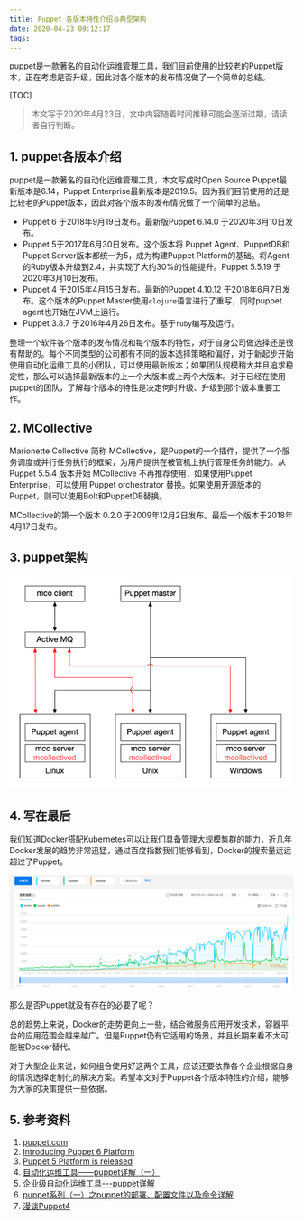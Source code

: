 ```yaml
---
title: Puppet 各版本特性介绍与典型架构
date: 2020-04-23 09:12:17
tags:
---
```


puppet是一款著名的自动化运维管理工具，我们目前使用的比较老的Puppet版本，正在考虑是否升级，因此对各个版本的发布情况做了一个简单的总结。

<!-- more -->

[TOC]

> 本文写于2020年4月23日，文中内容随着时间推移可能会逐渐过期，请读者自行判断。

## 1. puppet各版本介绍

puppet是一款著名的自动化运维管理工具，本文写成时Open Source Puppet最新版本是6.14，Puppet Enterprise最新版本是2019.5。因为我们目前使用的还是比较老的Puppet版本，因此对各个版本的发布情况做了一个简单的总结。

* Puppet 6 于2018年9月19日发布。最新版Puppet 6.14.0 于2020年3月10日发布。
* Puppet 5于2017年6月30日发布。这个版本将 Puppet Agent、PuppetDB和Puppet Server版本都统一为5，成为构建Puppet Platform的基础。将Agent的Ruby版本升级到2.4，并实现了大约30%的性能提升。Puppet 5.5.19 于2020年3月10日发布。
* Puppet 4 于2015年4月15日发布。最新的Puppet 4.10.12 于2018年6月7日发布。这个版本的Puppet Master使用`clojure`语言进行了重写，同时puppet agent也开始在JVM上运行。
* Puppet 3.8.7 于2016年4月26日发布。基于`ruby`编写及运行。

整理一个软件各个版本的发布情况和每个版本的特性，对于自身公司做选择还是很有帮助的。每个不同类型的公司都有不同的版本选择策略和偏好，对于新起步开始使用自动化运维工具的小团队，可以使用最新版本；如果团队规模稍大并且追求稳定性，那么可以选择最新版本的上一个大版本或上两个大版本。对于已经在使用puppet的团队，了解每个版本的特性是决定何时升级、升级到那个版本重要工作。

## 2. MCollective

Marionette Collective 简称 MCollective，是Puppet的一个插件，提供了一个服务调度或并行任务执行的框架，为用户提供在被管机上执行管理任务的能力。从Puppet 5.5.4 版本开始 MCollective 不再推荐使用，如果使用Puppet Enterprise，可以使用 Puppet orchestrator 替换。如果使用开源版本的Puppet，则可以使用Bolt和PuppetDB替换。

MCollective的第一个版本 0.2.0 于2009年12月2日发布。最后一个版本于2018年4月17日发布。

## 3. puppet架构

![image-20200425153804847](puppet-introduce/image-20200425153804847.png)

## 4. 写在最后

我们知道Docker搭配Kubernetes可以让我们具备管理大规模集群的能力，近几年Docker发展的趋势非常迅猛，通过百度指数我们能够看到，Docker的搜索量远远超过了Puppet。

![image-20200424175448678](puppet-introduce/image-20200424175448678.png)

那么是否Puppet就没有存在的必要了呢？

总的趋势上来说，Docker的走势更向上一些，结合微服务应用开发技术，容器平台的应用范围会越来越广。但是Puppet仍有它适用的场景，并且长期来看不太可能被Docker替代。

对于大型企业来说，如何组合使用好这两个工具，应该还要依靠各个企业根据自身的情况选择定制化的解决方案。希望本文对于Puppet各个版本特性的介绍，能够为大家的决策提供一些依据。

## 5. 参考资料

1. [puppet.com](https://puppet.com/)
2. [Introducing Puppet 6 Platform](https://puppet.com/blog/introducing-puppet-6/)
3. [Puppet 5 Platform is released](https://puppet.com/blog/puppet-5-platform-released/)
4. [自动化运维工具——puppet详解（一）](https://www.cnblogs.com/keerya/p/8040071.html)
5. [企业级自动化运维工具---puppet详解](https://www.cnblogs.com/along21/p/10369858.html)
6. [puppet系列（一）之puppet的部署、配置文件以及命令详解](http://www.51niux.com/?id=105)
7. [漫谈Puppet4](https://www.cnblogs.com/yuxc/p/5945944.html)